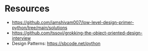 # Resources
- https://github.com/iamshivam007/low-level-design-primer-python/tree/main/solutions
- https://github.com/tssovi/grokking-the-object-oriented-design-interview
- Design Patterns: https://sbcode.net/python